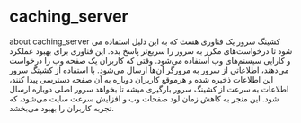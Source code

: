 # caching_server
about caching_server
کشینگ سرور یک فناوری هست که به این دلیل استفاده می شود تا درخواست‌های مکرر به سرور را سریع‌تر پاسخ بده. این فناوری برای بهبود عملکرد و کارایی سیسنم‌های وب استفاده می‌شود. وقتی که کاربران یک صفحه وب را درخواست می‌دهند، اطلاعاتی از سرور به مرورگر آن‌ها ارسال می‌شود. با استفاده از کشیتگ سرور این اطلاعات ذخیره شده و هرموقع کاربران دوباره به آن صفحه دسترسی پیدا کنند، اطلاعات به سرعت از کشینگ سرور بارگیری میشه تا بخواهد سرور اصلی دوباره ارسال شود. این منجر به کاهش زمان لود صفحات وب و افزایش سرعت سایت می‌شود، که تجربه کاربران را بهبود می‌بخشد.
